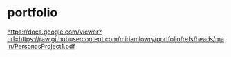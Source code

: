 # portfolio

https://docs.google.com/viewer?url=https://raw.githubusercontent.com/miriamlowry/portfolio/refs/heads/main/PersonasProject1.pdf
